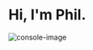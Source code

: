 # Hi, I'm Phil.

![console-image](https://www.denofgeek.com/wp-content/uploads/2023/07/Best-Video-Game-Consoles-Ranked_Lead.jpg?resize=768%2C432)
